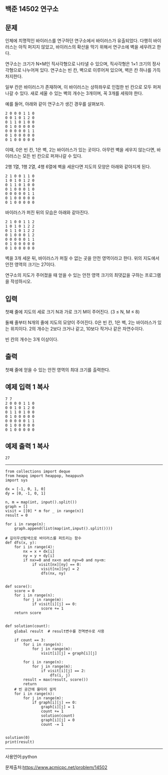## 백준 14502 연구소

## 문제

인체에 치명적인 바이러스를 연구하던 연구소에서 바이러스가 유출되었다. 다행히 바이러스는 아직 퍼지지 않았고, 바이러스의 확산을 막기 위해서 연구소에 벽을 세우려고 한다.

연구소는 크기가 N×M인 직사각형으로 나타낼 수 있으며, 직사각형은 1×1 크기의 정사각형으로 나누어져 있다. 연구소는 빈 칸, 벽으로 이루어져 있으며, 벽은 칸 하나를 가득 차지한다. 

일부 칸은 바이러스가 존재하며, 이 바이러스는 상하좌우로 인접한 빈 칸으로 모두 퍼져나갈 수 있다. 새로 세울 수 있는 벽의 개수는 3개이며, 꼭 3개를 세워야 한다.

예를 들어, 아래와 같이 연구소가 생긴 경우를 살펴보자.

```
2 0 0 0 1 1 0
0 0 1 0 1 2 0
0 1 1 0 1 0 0
0 1 0 0 0 0 0
0 0 0 0 0 1 1
0 1 0 0 0 0 0
0 1 0 0 0 0 0
```

이때, 0은 빈 칸, 1은 벽, 2는 바이러스가 있는 곳이다. 아무런 벽을 세우지 않는다면, 바이러스는 모든 빈 칸으로 퍼져나갈 수 있다.

2행 1열, 1행 2열, 4행 6열에 벽을 세운다면 지도의 모양은 아래와 같아지게 된다.

```
2 1 0 0 1 1 0
1 0 1 0 1 2 0
0 1 1 0 1 0 0
0 1 0 0 0 1 0
0 0 0 0 0 1 1
0 1 0 0 0 0 0
0 1 0 0 0 0 0
```

바이러스가 퍼진 뒤의 모습은 아래와 같아진다.

```
2 1 0 0 1 1 2
1 0 1 0 1 2 2
0 1 1 0 1 2 2
0 1 0 0 0 1 2
0 0 0 0 0 1 1
0 1 0 0 0 0 0
0 1 0 0 0 0 0
```

벽을 3개 세운 뒤, 바이러스가 퍼질 수 없는 곳을 안전 영역이라고 한다. 위의 지도에서 안전 영역의 크기는 27이다.

연구소의 지도가 주어졌을 때 얻을 수 있는 안전 영역 크기의 최댓값을 구하는 프로그램을 작성하시오.

## 입력

첫째 줄에 지도의 세로 크기 N과 가로 크기 M이 주어진다. (3 ≤ N, M ≤ 8)

둘째 줄부터 N개의 줄에 지도의 모양이 주어진다. 0은 빈 칸, 1은 벽, 2는 바이러스가 있는 위치이다. 2의 개수는 2보다 크거나 같고, 10보다 작거나 같은 자연수이다.

빈 칸의 개수는 3개 이상이다.

## 출력

첫째 줄에 얻을 수 있는 안전 영역의 최대 크기를 출력한다.

## 예제 입력 1 복사

```
7 7
2 0 0 0 1 1 0
0 0 1 0 1 2 0
0 1 1 0 1 0 0
0 1 0 0 0 0 0
0 0 0 0 0 1 1
0 1 0 0 0 0 0
0 1 0 0 0 0 0
```

## 예제 출력 1 복사

```
27
```

___

```
from collections import deque
from heapq import heappop, heappush
import sys

dx = [-1, 0, 1, 0]
dy = [0, -1, 0, 1]

n, m = map(int, input().split())
graph = []
visit = [[0] * m for _ in range(n)]
result = 0

for i in range(n):
    graph.append(list(map(int,input().split())))

# 깊이우선탐색으로 바이러스를 퍼트리는 함수
def dfs(x, y):
    for i in range(4):
        nx = x + dx[i]
        ny = y + dy[i]
        if nx>=0 and nx<n and ny>=0 and ny<m:
            if visit[nx][ny] == 0:
                visit[nx][ny] = 2
                dfs(nx, ny)


def score():
    score = 0
    for i in range(n):
        for j in range(m):
            if visit[i][j] == 0:
                score += 1
    return score


def solution(count):
    global result  # result변수를 전역변수로 사용

    if count == 3:
        for i in range(n):
            for j in range(m):
                visit[i][j] = graph[i][j]

        for i in range(n):
            for j in range(m):
                if visit[i][j] == 2:
                    dfs(i, j)
        result = max(result, score())
        return
    # 빈 공간에 울타리 설치
    for i in range(n):
        for j in range(m):
            if graph[i][j] == 0:
                graph[i][j] = 1
                count += 1
                solution(count)
                graph[i][j] = 0
                count -= 1


solution(0)
print(result)
```

___

사용언어:python

문제출처:https://www.acmicpc.net/problem/14502